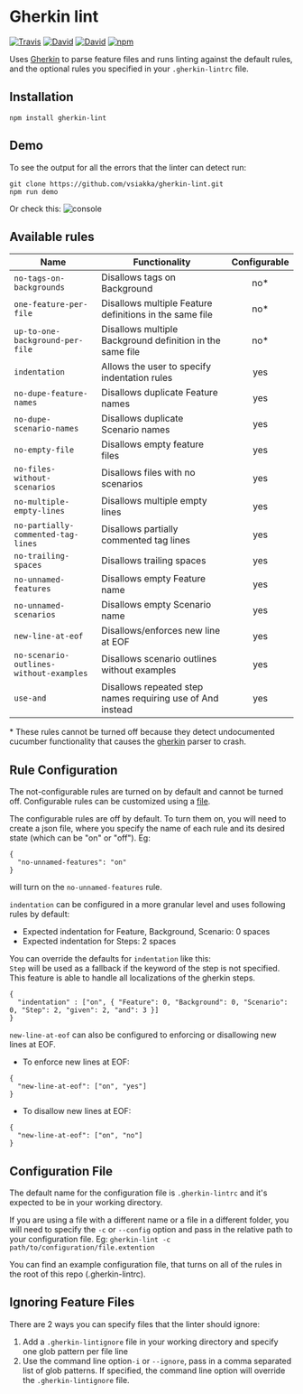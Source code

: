 # Gherkin lint
[![Travis](https://img.shields.io/travis/vsiakka/gherkin-lint.svg?maxAge=2592000)](https://travis-ci.org/vsiakka/gherkin-lint/)
[![David](https://img.shields.io/david/vsiakka/gherkin-lint.svg?maxAge=2592000)](https://david-dm.org/vsiakka/gherkin-lint)
[![David](https://img.shields.io/david/dev/vsiakka/gherkin-lint.svg?maxAge=2592000)](https://david-dm.org/vsiakka/gherkin-lint#info=devDependencies&view=table)
[![npm](https://img.shields.io/npm/v/gherkin-lint.svg?maxAge=2592000)](https://www.npmjs.com/package/gherkin-lint)

Uses [Gherkin](https://github.com/cucumber/gherkin-javascript) to parse feature files and runs linting against the default rules, and the optional rules you specified in your `.gherkin-lintrc` file.

## Installation
```
npm install gherkin-lint

```

## Demo
To see the output for all the errors that the linter can detect run:
```
git clone https://github.com/vsiakka/gherkin-lint.git
npm run demo
```
Or check this:
![console](http://i.imgur.com/YaH4Anu.png)


## Available rules

| Name                                    | Functionality                                             | Configurable |
|-----------------------------------------|-----------------------------------------------------------|:------------:|
| `no-tags-on-backgrounds`                | Disallows tags on Background                              | no*          |
| `one-feature-per-file`                  | Disallows multiple Feature definitions in the same file   | no*          |
| `up-to-one-background-per-file`         | Disallows multiple Background definition in the same file | no*          |
| `indentation`                           | Allows the user to specify indentation rules              | yes          |
| `no-dupe-feature-names`                 | Disallows duplicate Feature names                         | yes          |
| `no-dupe-scenario-names`                | Disallows duplicate Scenario names                        | yes          |
| `no-empty-file`                         | Disallows empty feature files                             | yes          |
| `no-files-without-scenarios`            | Disallows files with no scenarios                         | yes          |
| `no-multiple-empty-lines`               | Disallows multiple empty lines                            | yes          |
| `no-partially-commented-tag-lines`      | Disallows partially commented tag lines                   | yes          |
| `no-trailing-spaces`                    | Disallows trailing spaces                                 | yes          |
| `no-unnamed-features`                   | Disallows empty Feature name                              | yes          |
| `no-unnamed-scenarios`                  | Disallows empty Scenario name                             | yes          |
| `new-line-at-eof`                       | Disallows/enforces new line at EOF                        | yes          |
| `no-scenario-outlines-without-examples` | Disallows scenario outlines without examples              | yes          |
| `use-and`                               | Disallows repeated step names requiring use of And instead| yes          |

\* These rules cannot be turned off because they detect undocumented cucumber functionality that causes the [gherkin](https://github.com/cucumber/gherkin-javascript) parser to crash.

## Rule Configuration
The not-configurable rules are turned on by default and cannot be turned off. Configurable rules can be customized using a [file](#configuration-file).

The configurable rules are off by default. To turn them on, you will need to create a json file, where you specify the name of each rule and its desired state (which can be "on" or "off"). Eg:
```
{
  "no-unnamed-features": "on"
}
```
will turn on the `no-unnamed-features` rule.

`indentation` can be configured in a more granular level and uses following rules by default:
- Expected indentation for Feature, Background, Scenario: 0 spaces
- Expected indentation for Steps: 2 spaces

You can override the defaults for `indentation` like this:  
`Step` will be used as a fallback if the keyword of the step is not specified.  
This feature is able to handle all localizations of the gherkin steps.
```
{
  "indentation" : ["on", { "Feature": 0, "Background": 0, "Scenario": 0, "Step": 2, "given": 2, "and": 3 }]
}
```

`new-line-at-eof` can also be configured to enforcing or disallowing new lines at EOF.
- To enforce new lines at EOF:
```
{
  "new-line-at-eof": ["on", "yes"]
}
```
- To disallow new lines at EOF:
```
{
  "new-line-at-eof": ["on", "no"]
}
```

## Configuration File
The default name for the configuration file is `.gherkin-lintrc` and it's expected to be in your working directory.     

If you are using a file with a different name or a file in a different folder, you will need to specify the `-c` or `--config` option and pass in the relative path to your configuration file. Eg: `gherkin-lint -c path/to/configuration/file.extention`

You can find an example configuration file, that turns on all of the rules in the root of this repo (.gherkin-lintrc).

## Ignoring Feature Files
There are 2 ways you can specify files that the linter should ignore:
1. Add a `.gherkin-lintignore` file in your working directory and specify one glob pattern per file line
1. Use the command line option`-i` or `--ignore`,  pass in a comma separated list of glob patterns. If specified, the command line option will override the `.gherkin-lintignore` file.
